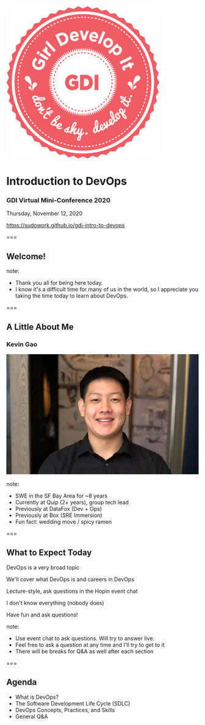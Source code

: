 <img src="dist/img/circle-gdi-logo.png" alt="GDI Logo" class="noborder"/>

# Introduction to DevOps

### GDI Virtual Mini-Conference 2020

Thursday, November 12, 2020

https://sudowork.github.io/gdi-intro-to-devops

===

## Welcome!

note:

- Thank you all for being here today.
- I know it's a difficult time for many of us in the world, so I appreciate you taking the time today to learn about DevOps.

===

## A Little About Me

### Kevin Gao

<img src="dist/img/kgao.png" alt="Kevin Gao" class="noborder"/>

note:

- SWE in the SF Bay Area for ~8 years
- Currently at Quip (2+ years), group tech lead
- Previously at DataFox (Dev + Ops)
- Previously at Box (SRE Immersion)
- Fun fact: wedding move / spicy ramen

===

## What to Expect Today

DevOps is a very broad topic

We'll cover what DevOps is and careers in DevOps

Lecture-style, ask questions in the Hopin event chat

I don't know everything (nobody does)

Have fun and ask questions!

note:

- Use event chat to ask questions. Will try to answer live.
- Feel free to ask a question at any time and I'll try to get to it
- There will be breaks for Q&A as well after each section

===

## Agenda

- What is DevOps?
- The Software Development Life Cycle (SDLC)
- DevOps Concepts, Practices, and Skills
- General Q&A
